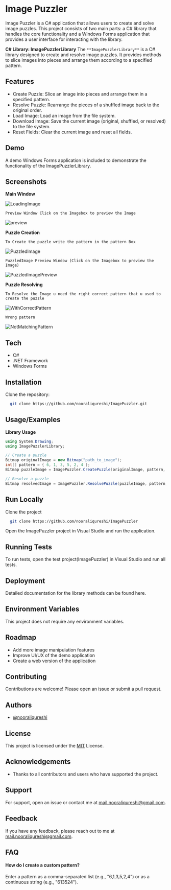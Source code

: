 
# Image Puzzler

Image Puzzler is a C# application that allows users to create and solve image puzzles. This project consists of two main parts: a C# library that handles the core functionality and a Windows Forms application that provides a user interface for interacting with the library.

**C# Library: ImagePuzzlerLibrary**
The ` **ImagePuzzlerLibrary** ` is a C# library designed to create and resolve image puzzles. It provides methods to slice images into pieces and arrange them according to a specified pattern.


## Features

- Create Puzzle: Slice an image into pieces and arrange them in a specified pattern.
- Resolve Puzzle: Rearrange the pieces of a shuffled image back to the original order.
- Load Image: Load an image from the file system.
- Download Image: Save the current image (original, shuffled, or resolved) to the file system.
- Reset Fields: Clear the current image and reset all fields.


## Demo

A demo Windows Forms application is included to demonstrate the functionality of the ImagePuzzlerLibrary.


## Screenshots

**Main Window**

![LoadingImage](https://github.com/nooraliqureshi/ImagePuzzler/assets/169689703/c5724080-2434-47bc-8258-e892b934697d)

` Preview Window Click on the Imagebox to preview the Image `

![preview](https://github.com/nooraliqureshi/ImagePuzzler/assets/169689703/908ef7a8-0a23-4926-b52e-daddba69a061)

**Puzzle Creation**

` To Create the puzzle write the pattern in the pattern Box `

![PuzzledImage](https://github.com/nooraliqureshi/ImagePuzzler/assets/169689703/1ac72662-99e4-4f99-94be-d7eef36d8aa8)

` PuzzledImage Preview Window (Click on the Imagebox to preview the Image) `

![PuzzledImagePreview](https://github.com/nooraliqureshi/ImagePuzzler/assets/169689703/359e5de0-bc63-4eef-95dd-0cf8debefc72)

**Puzzle Resolving**

` To Resolve the Image u need the right correct pattern that u used to create the puzzle `

![WithCorrectPattern](https://github.com/nooraliqureshi/ImagePuzzler/assets/169689703/b4982c1a-8f2e-4b29-b264-dcba0d7ae3a7)

`Wrong pattern`

![NotMatchingPattern](https://github.com/nooraliqureshi/ImagePuzzler/assets/169689703/2cf537be-ad9b-4e26-91b5-fb8720462fc9)

## Tech

- C#
- .NET Framework
- Windows Forms


## Installation

Clone the repository:

```bash
  git clone https://github.com/nooraliqureshi/ImagePuzzler.git
```
    
## Usage/Examples

**Library Usage**

``` c#
using System.Drawing;
using ImagePuzzlerLibrary;

// Create a puzzle
Bitmap originalImage = new Bitmap("path_to_image");
int[] pattern = { 6, 1, 3, 5, 2, 4 };
Bitmap puzzleImage = ImagePuzzler.CreatePuzzle(originalImage, pattern, pattern.Length);

// Resolve a puzzle
Bitmap resolvedImage = ImagePuzzler.ResolvePuzzle(puzzleImage, pattern, pattern.Length);
```


## Run Locally

Clone the project

```bash
  git clone https://github.com/nooraliqureshi/ImagePuzzler
```

Open the ImagePuzzler project in Visual Studio and run the application.


## Running Tests

To run tests, open the test project(ImagePuzzler) in Visual Studio and run all tests.


## Deployment

Detailed documentation for the library methods can be found here.


## Environment Variables

This project does not require any environment variables.


## Roadmap

- Add more image manipulation features
- Improve UI/UX of the demo application
- Create a web version of the application




## Contributing

Contributions are welcome! Please open an issue or submit a pull request.


## Authors

- [@nooraliqureshi](https://github.com/nooraliqureshi)


## License

This project is licensed under the [MIT](https://choosealicense.com/licenses/mit/) License.


## Acknowledgements

- Thanks to all contributors and users who have supported the project.


## Support

For support, open an issue or contact me at mail.nooraliqureshi@gmail.com.

## Feedback

If you have any feedback, please reach out to me at mail.nooraliqureshi@gmail.com.


## FAQ

#### How do I create a custom pattern?

Enter a pattern as a comma-separated list (e.g., "6,1,3,5,2,4") or as a continuous string (e.g., "613524").

